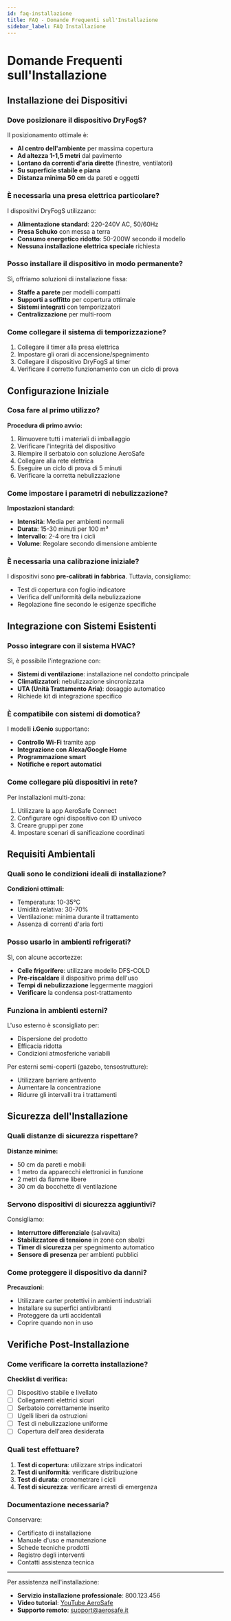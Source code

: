 ```yaml
---
id: faq-installazione
title: FAQ - Domande Frequenti sull'Installazione
sidebar_label: FAQ Installazione
---
```


# Domande Frequenti sull'Installazione

## Installazione dei Dispositivi

### Dove posizionare il dispositivo DryFogS?

Il posizionamento ottimale è:
- **Al centro dell'ambiente** per massima copertura
- **Ad altezza 1-1,5 metri** dal pavimento
- **Lontano da correnti d'aria dirette** (finestre, ventilatori)
- **Su superficie stabile e piana**
- **Distanza minima 50 cm** da pareti e oggetti

### È necessaria una presa elettrica particolare?

I dispositivi DryFogS utilizzano:
- **Alimentazione standard**: 220-240V AC, 50/60Hz
- **Presa Schuko** con messa a terra
- **Consumo energetico ridotto**: 50-200W secondo il modello
- **Nessuna installazione elettrica speciale** richiesta

### Posso installare il dispositivo in modo permanente?

Sì, offriamo soluzioni di installazione fissa:
- **Staffe a parete** per modelli compatti
- **Supporti a soffitto** per copertura ottimale
- **Sistemi integrati** con temporizzatori
- **Centralizzazione** per multi-room

### Come collegare il sistema di temporizzazione?

1. Collegare il timer alla presa elettrica
2. Impostare gli orari di accensione/spegnimento
3. Collegare il dispositivo DryFogS al timer
4. Verificare il corretto funzionamento con un ciclo di prova

## Configurazione Iniziale

### Cosa fare al primo utilizzo?

**Procedura di primo avvio:**
1. Rimuovere tutti i materiali di imballaggio
2. Verificare l'integrità del dispositivo
3. Riempire il serbatoio con soluzione AeroSafe
4. Collegare alla rete elettrica
5. Eseguire un ciclo di prova di 5 minuti
6. Verificare la corretta nebulizzazione

### Come impostare i parametri di nebulizzazione?

**Impostazioni standard:**
- **Intensità**: Media per ambienti normali
- **Durata**: 15-30 minuti per 100 m³
- **Intervallo**: 2-4 ore tra i cicli
- **Volume**: Regolare secondo dimensione ambiente

### È necessaria una calibrazione iniziale?

I dispositivi sono **pre-calibrati in fabbrica**. Tuttavia, consigliamo:
- Test di copertura con foglio indicatore
- Verifica dell'uniformità della nebulizzazione
- Regolazione fine secondo le esigenze specifiche

## Integrazione con Sistemi Esistenti

### Posso integrare con il sistema HVAC?

Sì, è possibile l'integrazione con:
- **Sistemi di ventilazione**: installazione nel condotto principale
- **Climatizzatori**: nebulizzazione sincronizzata
- **UTA (Unità Trattamento Aria)**: dosaggio automatico
- Richiede kit di integrazione specifico

### È compatibile con sistemi di domotica?

I modelli **i.Genio** supportano:
- **Controllo Wi-Fi** tramite app
- **Integrazione con Alexa/Google Home**
- **Programmazione smart**
- **Notifiche e report automatici**

### Come collegare più dispositivi in rete?

Per installazioni multi-zona:
1. Utilizzare la app AeroSafe Connect
2. Configurare ogni dispositivo con ID univoco
3. Creare gruppi per zone
4. Impostare scenari di sanificazione coordinati

## Requisiti Ambientali

### Quali sono le condizioni ideali di installazione?

**Condizioni ottimali:**
- Temperatura: 10-35°C
- Umidità relativa: 30-70%
- Ventilazione: minima durante il trattamento
- Assenza di correnti d'aria forti

### Posso usarlo in ambienti refrigerati?

Sì, con alcune accortezze:
- **Celle frigorifere**: utilizzare modello DFS-COLD
- **Pre-riscaldare** il dispositivo prima dell'uso
- **Tempi di nebulizzazione** leggermente maggiori
- **Verificare** la condensa post-trattamento

### Funziona in ambienti esterni?

L'uso esterno è sconsigliato per:
- Dispersione del prodotto
- Efficacia ridotta
- Condizioni atmosferiche variabili

Per esterni semi-coperti (gazebo, tensostrutture):
- Utilizzare barriere antivento
- Aumentare la concentrazione
- Ridurre gli intervalli tra i trattamenti

## Sicurezza dell'Installazione

### Quali distanze di sicurezza rispettare?

**Distanze minime:**
- 50 cm da pareti e mobili
- 1 metro da apparecchi elettronici in funzione
- 2 metri da fiamme libere
- 30 cm da bocchette di ventilazione

### Servono dispositivi di sicurezza aggiuntivi?

Consigliamo:
- **Interruttore differenziale** (salvavita)
- **Stabilizzatore di tensione** in zone con sbalzi
- **Timer di sicurezza** per spegnimento automatico
- **Sensore di presenza** per ambienti pubblici

### Come proteggere il dispositivo da danni?

**Precauzioni:**
- Utilizzare carter protettivi in ambienti industriali
- Installare su superfici antivibranti
- Proteggere da urti accidentali
- Coprire quando non in uso

## Verifiche Post-Installazione

### Come verificare la corretta installazione?

**Checklist di verifica:**
- [ ] Dispositivo stabile e livellato
- [ ] Collegamenti elettrici sicuri
- [ ] Serbatoio correttamente inserito
- [ ] Ugelli liberi da ostruzioni
- [ ] Test di nebulizzazione uniforme
- [ ] Copertura dell'area desiderata

### Quali test effettuare?

1. **Test di copertura**: utilizzare strips indicatori
2. **Test di uniformità**: verificare distribuzione
3. **Test di durata**: cronometrare i cicli
4. **Test di sicurezza**: verificare arresti di emergenza

### Documentazione necessaria?

Conservare:
- Certificato di installazione
- Manuale d'uso e manutenzione
- Schede tecniche prodotti
- Registro degli interventi
- Contatti assistenza tecnica

---

Per assistenza nell'installazione:
- **Servizio installazione professionale**: 800.123.456
- **Video tutorial**: [YouTube AeroSafe](https://youtube.com/aerosafe)
- **Supporto remoto**: support@aerosafe.it